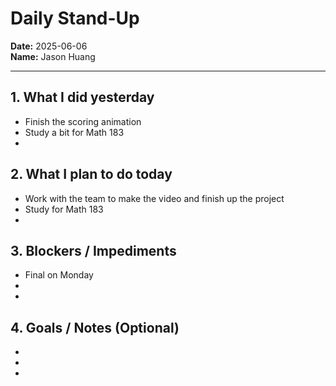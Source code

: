 # Daily Stand-Up

**Date:** 2025-06-06  
**Name:** Jason Huang

---

## 1. What I did yesterday
- Finish the scoring animation
- Study a bit for Math 183
- 

## 2. What I plan to do today
- Work with the team to make the video and finish up the project
- Study for Math 183
- 

## 3. Blockers / Impediments
- Final on Monday
- 
- 

## 4. Goals / Notes (Optional)
- 
- 
- 
